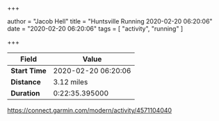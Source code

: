 +++

author = "Jacob Hell"
title = "Huntsville Running 2020-02-20 06:20:06"
date = "2020-02-20 06:20:06"
tags = [
    "activity", "running"
]

+++

<!--more-->

|Field  |Value  |
|--- | --- |
|**Start Time**|2020-02-20 06:20:06|
|**Distance**|3.12 miles|
|**Duration**|0:22:35.395000|

https://connect.garmin.com/modern/activity/4571104040